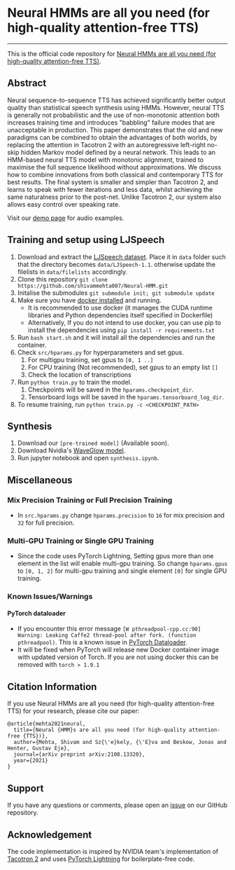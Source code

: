 # Neural HMMs are all you need (for high-quality attention-free TTS)
---

[paper_link]: https://arxiv.org/abs/2108.13320
[demo_page]: https://shivammehta007.github.io/Neural-HMM/
[ljspeech_link]: https://keithito.com/LJ-Speech-Dataset/
[github_link]: https://github.com/shivammehta007/Neural-HMM.git
[github_new_issue_link]: https://github.com/shivammehta007/Neural-HMM/issues/new
[docker_install_link]: https://docs.docker.com/get-docker/
[tacotron2_link]: https://github.com/NVIDIA/tacotron2
[pretrained_model_link]: https://www.test.com
[nvidia_waveglow_link]: https://drive.google.com/file/d/1rpK8CzAAirq9sWZhe9nlfvxMF1dRgFbF/view
[pytorch_lightning_link]: https://github.com/PyTorchLightning/pytorch-lightning
[pytorch_dataloader_issue_link]: https://github.com/pytorch/pytorch/issues/57273

This is the official code repository for [Neural HMMs are all you need (for high-quality attention-free TTS)][paper_link].

## Abstract
 Neural sequence-to-sequence TTS has achieved significantly better output quality than statistical speech synthesis using HMMs. However, neural TTS is generally not probabilistic and the use of non-monotonic attention both increases training time and introduces "babbling" failure modes that are unacceptable in production. This paper demonstrates that the old and new paradigms can be combined to obtain the advantages of both worlds, by replacing the attention in Tacotron 2 with an autoregressive left-right no-skip hidden Markov model defined by a neural network. This leads to an HMM-based neural TTS model with monotonic alignment, trained to maximise the full sequence likelihood without approximations. We discuss how to combine innovations from both classical and contemporary TTS for best results. The final system is smaller and simpler than Tacotron 2, and learns to speak with fewer iterations and less data, whilst achieving the same naturalness prior to the post-net. Unlike Tacotron 2, our system also allows easy control over speaking rate. 
 
 Visit our [demo page][demo_page] for audio examples.


## Training and setup using LJSpeech
1. Download and extract the [LJSpeech dataset][ljspeech_link]. Place it in `data` folder such that the directory becomes `data/LJSpeech-1.1`. otherwise update the filelists in `data/filelists` accordingly.
2. Clone this repository ```git clone https://github.com/shivammehta007/Neural-HMM.git``` 
3. Initalise the submodules ```git submodule init; git submodule update```
4. Make sure you have [docker installed][docker_install_link] and running.
    * It is recommended to use docker (it manages the CUDA runtime libraries and Python dependencies itself specified in Dockerfile)
    * Alternatively, If you do not intend to use docker, you can use pip to install the dependencies using ```pip install -r requirements.txt``` 
5. Run ``bash start.sh`` and it will install all the dependencies and run the container.
6. Check `src/hparams.py` for hyperparameters and set gpus.
    1. For multigpu training, set gpus to ```[0, 1 ..]```
    2. For CPU training (Not recommended), set gpus to an empty list ```[]```
    3. Check the location of transcriptions 
7. Run ```python train.py``` to train the model.
    1. Checkpoints will be saved in the `hparams.checkpoint_dir`.
    2. Tensorboard logs will be saved in the `hparams.tensorboard_log_dir`.
8. To resume training, run ```python train.py -c <CHECKPOINT_PATH>```

## Synthesis
1. Download our `[pre-trained model]` (Available soon).
2. Download Nvidia's [WaveGlow model][nvidia_waveglow_link].
3. Run jupyter notebook and open ```synthesis.ipynb```.


## Miscellaneous
### Mix Precision Training or Full Precision Training
- In ```src.hparams.py``` change ```hparams.precision``` to ```16``` for mix precision and ```32``` for full precision.
### Multi-GPU Training or Single GPU Training
- Since the code uses PyTorch Lightning, Setting gpus more than one element in the list will enable multi-gpu training. So change ```hparams.gpus``` to ```[0, 1, 2]``` for multi-gpu training and single element ```[0]``` for single GPU training.


### Known Issues/Warnings

#### PyTorch dataloader
* If you encounter this error message ```[W pthreadpool-cpp.cc:90] Warning: Leaking Caffe2 thread-pool after fork. (function pthreadpool)```. This is a known issue in [PyTorch Dataloader][pytorch_dataloader_issue_link]. 
* It will be fixed when PyTorch will release new Docker container image with updated version of Torch. If you are not using docker this can be removed with ```torch > 1.9.1```

## Citation Information
If you use Neural HMMs are all you need (for high-quality attention-free TTS) for your research, please cite our paper:
```
@article{mehta2021neural,
  title={Neural {HMM}s are all you need (for high-quality attention-free {TTS})},
  author={Mehta, Shivam and Sz{\'e}kely, {\'E}va and Beskow, Jonas and Henter, Gustav Eje},
  journal={arXiv preprint arXiv:2108.13320},
  year={2021}
}
```

## Support
If you have any questions or comments, please open an [issue][github_new_issue_link] on our GitHub repository.

## Acknowledgement
The code implementation is inspired by NVIDIA team's implementation of [Tacotron 2][tacotron2_link] and uses [PyTorch Lightning][pytorch_lightning_link] for boilerplate-free code.
